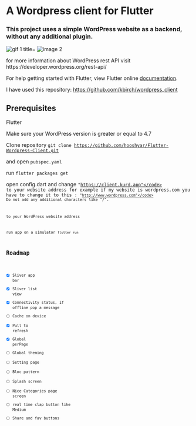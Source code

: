 # A Wordpress client for Flutter 

### This project uses a simple WordPress website as a backend, without any additional plugin.

<p>
<img src="https://www.datacode.app/flutter-wp/wp-content/uploads/2020/01/wordpress_flutter1.gif" alt="gif 1 title="Wordpress-client" />
<img src="https://www.datacode.app/flutter-wp/wp-content/uploads/2020/01/wordpress_flutter2.gif" alt="image 2" title="Wordpress-client" />
</p>
for more information about WordPress rest API visit https://developer.wordpress.org/rest-api/ 

For help getting started with Flutter, view Flutter online
[documentation](https://flutter.io/).

I have used this repository:
https://github.com/kbirch/wordpress_client

## Prerequisites

Flutter

Make sure your WordPress version is greater or equal to 4.7

Clone repository
<code>git clone https://github.com/hooshyar/Flutter-Wordpress-Client.git </code>

and open <code>pubspec.yaml</code>

run 
<code>flutter packages get</code>

open config.dart and change <code>"https://client.kurd.app"</code> to your website address for example if my website is wordpress.com you have to change it to this : <code>"http://www.wordpress.com"</code>
Do not add any additional characters like "/".

to your WordPress website address

run app on a simulator
<code>flutter run</code>

## Roadmap
- [x] Sliver app bar
- [x] Sliver list view
- [x] Connectivity status, if offline pop a message
- [ ] Cache on device
- [x] Pull to refresh
- [x] Global perPage
- [ ] Global theming
- [ ] Setting page
- [ ] Bloc pattern 
- [ ] Splash screen 
- [ ] Nice Categories page screen 
- [ ] real time clap button like Medium
- [ ] Share and fav buttons 
